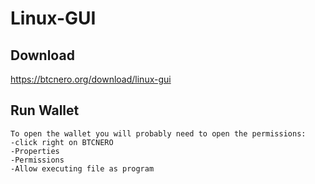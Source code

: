 # Linux-GUI

## Download

https://btcnero.org/download/linux-gui

## Run Wallet
```
To open the wallet you will probably need to open the permissions:
-click right on BTCNERO
-Properties
-Permissions
-Allow executing file as program
```
